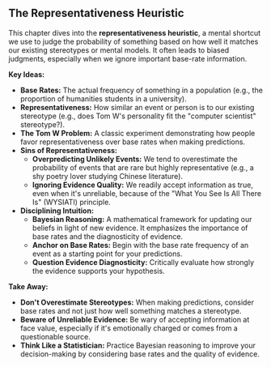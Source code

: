 ##  The Representativeness Heuristic

This chapter dives into the **representativeness heuristic**, a mental shortcut we use to judge the probability of something based on how well it matches our existing stereotypes or mental models.  It often leads to biased judgments, especially when we ignore important base-rate information. 

**Key Ideas:**

* **Base Rates:** The actual frequency of something in a population (e.g., the proportion of humanities students in a university).
* **Representativeness:** How similar an event or person is to our existing stereotype (e.g., does Tom W's personality fit the "computer scientist" stereotype?).
* **The Tom W Problem:**  A classic experiment demonstrating how people favor representativeness over base rates when making predictions.
* **Sins of Representativeness:**
    * **Overpredicting Unlikely Events:**  We tend to overestimate the probability of events that are rare but highly representative (e.g., a shy poetry lover studying Chinese literature).
    * **Ignoring Evidence Quality:** We readily accept information as true, even when it's unreliable, because of the "What You See Is All There Is" (WYSIATI) principle.
* **Disciplining Intuition:**
    * **Bayesian Reasoning:**  A mathematical framework for updating our beliefs in light of new evidence. It emphasizes the importance of base rates and the diagnosticity of evidence.
    * **Anchor on Base Rates:** Begin with the base rate frequency of an event as a starting point for your predictions.
    * **Question Evidence Diagnosticity:**  Critically evaluate how strongly the evidence supports your hypothesis.

**Take Away:**

* **Don't Overestimate Stereotypes:** When making predictions, consider base rates and not just how well something matches a stereotype.
* **Beware of Unreliable Evidence:**  Be wary of accepting information at face value, especially if it's emotionally charged or comes from a questionable source.
* **Think Like a Statistician:** Practice Bayesian reasoning to improve your decision-making by considering base rates and the quality of evidence.